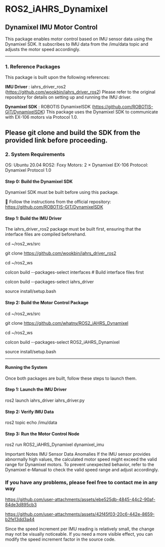 # ROS2_iAHRS_Dynamixel


## Dynamixel IMU Motor Control

This package enables motor control based on IMU sensor data using the Dynamixel SDK.
It subscribes to IMU data from the /imu/data topic and adjusts the motor speed accordingly.

---

### 1. Reference Packages
This package is built upon the following references:

**IMU Driver** : iahrs_driver_ros2 (<https://github.com/wookbin/iahrs_driver_ros2>)
Please refer to the original repository for details on setting up and running the IMU driver.

**Dynamixel SDK** : ROBOTIS DynamixelSDK (<https://github.com/ROBOTIS-GIT/DynamixelSDK>)
This package uses the Dynamixel SDK to communicate with EX-106 motors via Protocol 1.0.

Please **git clone and build** the SDK from the provided link before proceeding.
---

### 2. System Requirements
OS: Ubuntu 20.04
ROS2: Foxy
Motors: 2 × Dynamixel EX-106
Protocol: Dynamixel Protocol 1.0

#### Step 0: Build the Dynamixel SDK
Dynamixel SDK must be built before using this package.

📌 Follow the instructions from the official repository: <https://github.com/ROBOTIS-GIT/DynamixelSDK>


#### Step 1: Build the IMU Driver
The iahrs_driver_ros2 package must be built first, ensuring that the interface files are compiled beforehand.

cd ~/ros2_ws/src

git clone https://github.com/wookbin/iahrs_driver_ros2

cd ~/ros2_ws

colcon build --packages-select interfaces  # Build interface files first 

colcon build --packages-select iahrs_driver

source install/setup.bash

#### Step 2: Build the Motor Control Package

cd ~/ros2_ws/src

git clone https://github.com/whatny/ROS2_iAHRS_Dynamixel

cd ~/ros2_ws

colcon build --packages-select ROS2_iAHRS_Dynamixel

source install/setup.bash

---

#### Running the System
Once both packages are built, follow these steps to launch them.

#### Step 1: Launch the IMU Driver

ros2 launch iahrs_driver iahrs_driver.py

#### Step 2: Verify IMU Data

ros2 topic echo /imu/data

#### Step 3: Run the Motor Control Node

ros2 run ROS2_iAHRS_Dynamixel dynamixel_imu


Important Notes
IMU Sensor Data Anomalies
If the IMU sensor provides abnormally high values, the calculated motor speed might exceed the valid range for Dynamixel motors.
To prevent unexpected behavior, refer to the Dynamixel e-Manual to check the valid speed range and adjust accordingly.

### If you have any problems, please feel free to contact me in any way



https://github.com/user-attachments/assets/ebe525db-4845-44c2-90af-84de3d895cb3



https://github.com/user-attachments/assets/42f45f03-20c6-442e-8659-b2fe13dd3a44


Since the speed increment per IMU reading is relatively small, the change may not be visually noticeable.
If you need a more visible effect, you can modify the speed increment factor in the source code.
